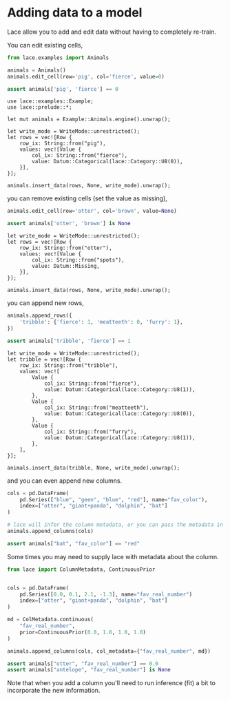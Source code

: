 # Adding data to a model

Lace allow you to add and edit data without having to completely re-train.

You can edit existing cells,

<div class=tabbed-blocks>

```python
from lace.examples import Animals

animals = Animals()
animals.edit_cell(row='pig', col='fierce', value=0)

assert animals['pig', 'fierce'] == 0
```

```rust,noplayground
use lace::examples::Example;
use lace::prelude::*;

let mut animals = Example::Animals.engine().unwrap();

let write_mode = WriteMode::unrestricted();
let rows = vec![Row {
    row_ix: String::from("pig"),
    values: vec![Value {
        col_ix: String::from("fierce"),
        value: Datum::Categorical(lace::Category::U8(0)),
    }],
}];

animals.insert_data(rows, None, write_mode).unwrap();
```

</div>

you can remove existing cells (set the value as missing),

<div class=tabbed-blocks>

```python
animals.edit_cell(row='otter', col='brown', value=None)

assert animals['otter', 'brown'] is None
```

```rust,noplayground
let write_mode = WriteMode::unrestricted();
let rows = vec![Row {
    row_ix: String::from("otter"),
    values: vec![Value {
        col_ix: String::from("spots"),
        value: Datum::Missing,
    }],
}];

animals.insert_data(rows, None, write_mode).unwrap();
```

</div>

you can append new rows,

<div class=tabbed-blocks>

```python
animals.append_rows({
    'tribble': {'fierce': 1, 'meatteeth': 0, 'furry': 1},
})

assert animals['tribble', 'fierce'] == 1
```

```rust,noplayground
let write_mode = WriteMode::unrestricted();
let tribble = vec![Row {
    row_ix: String::from("tribble"),
    values: vec![
        Value {
            col_ix: String::from("fierce"),
            value: Datum::Categorical(lace::Category::U8(1)),
        },
        Value {
            col_ix: String::from("meatteeth"),
            value: Datum::Categorical(lace::Category::U8(0)),
        },
        Value {
            col_ix: String::from("furry"),
            value: Datum::Categorical(lace::Category::U8(1)),
        },
    ],
}];

animals.insert_data(tribble, None, write_mode).unwrap();
```

</div>

and you can even append new columns.

<div class=tabbed-blocks>

```python
cols = pd.DataFrame(
    pd.Series(["blue", "geen", "blue", "red"], name="fav_color"),
    index=["otter", "giant+panda", "dolphin", "bat"]
)

# lace will infer the column metadata, or you can pass the metadata in
animals.append_columns(cols)

assert animals["bat", "fav_color"] == "red"
```
</div>

Some times you may need to supply lace with metadata about the column.

<div class=tabbed-blocks>

```python
from lace import ColumnMetadata, ContinuousPrior


cols = pd.DataFrame(
    pd.Series([0.0, 0.1, 2.1, -1.3], name="fav_real_number")
    index=["otter", "giant+panda", "dolphin", "bat"]
)

md = ColMetadata.continuous(
    "fav_real_number", 
    prior=ContinuousPrior(0.0, 1.0, 1.0, 1.0)
)

animals.append_columns(cols, col_metadata={"fav_real_number", md})

assert animals["otter", "fav_real_number"] == 0.0
assert animals["antelope", "fav_real_number"] is None
```
</div>

Note that when you add a column you'll need to run inference (fit) a bit to
incorporate the new information.

